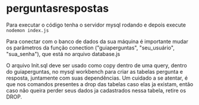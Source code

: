 # perguntasrespostas
Para executar o código tenha o servidor mysql rodando e depois execute `nodemon index.js`

Para conectar com o banco de dados da sua máquina é importante mudar os parâmetros da função conection ("guiaperguntas", "seu_usuário", "sua_senha"), que está no arquivo database.js

O arquivo Init.sql deve ser usado como copy dentro de uma query, dentro do guiaperguntas, no mysql workbench para criar as tabelas pergunta e resposta, juntamente com suas dependências. Um cuidado a se atentar, é que nos comandos presentes a drop das tabelas caso elas ja existam, então caso não queira perder seus dados ja cadastrados nessa tabela, retire os DROP.
